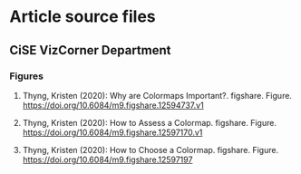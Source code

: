 # Article source files

## CiSE VizCorner Department

### Figures

1. Thyng, Kristen (2020): Why are Colormaps Important?. figshare. Figure. https://doi.org/10.6084/m9.figshare.12594737.v1

2. Thyng, Kristen (2020): How to Assess a Colormap. figshare. Figure. https://doi.org/10.6084/m9.figshare.12597170.v1

3. Thyng, Kristen (2020): How to Choose a Colormap. figshare. Figure. https://doi.org/10.6084/m9.figshare.12597197
